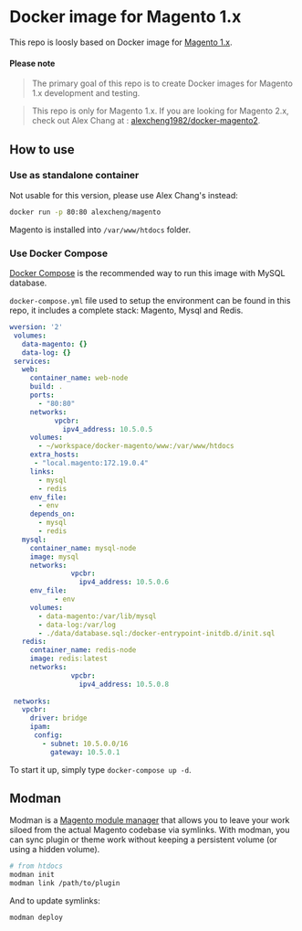 # Docker image for Magento 1.x

This repo is loosly based on Docker image for [Magento 1.x](http://magento.com/).

#### Please note

> The primary goal of this repo is to create Docker images for Magento 1.x development and testing.

> This repo is only for Magento 1.x. If you are looking for Magento 2.x, check out Alex Chang at : [alexcheng1982/docker-magento2](https://github.com/alexcheng1982/docker-magento2).

## How to use

### Use as standalone container

Not usable for this version, please use Alex Chang's instead:

```bash
docker run -p 80:80 alexcheng/magento
```

Magento is installed into `/var/www/htdocs` folder.

### Use Docker Compose

[Docker Compose](https://docs.docker.com/compose/) is the recommended way to run this image with MySQL database.

`docker-compose.yml` file used to setup the environment can be found in this repo, it includes a complete stack: Magento, Mysql and Redis.

```yaml
wversion: '2'
 volumes:
   data-magento: {}
   data-log: {}
 services:
   web:
     container_name: web-node
     build: .
     ports:
       - "80:80"
     networks:
           vpcbr:
             ipv4_address: 10.5.0.5
     volumes:
       - ~/workspace/docker-magento/www:/var/www/htdocs
     extra_hosts:
      - "local.magento:172.19.0.4"
     links:
       - mysql
       - redis
     env_file:
       - env
     depends_on:
       - mysql
       - redis
   mysql:
     container_name: mysql-node
     image: mysql
     networks:
               vpcbr:
                 ipv4_address: 10.5.0.6
     env_file:
           - env
     volumes:
       - data-magento:/var/lib/mysql
       - data-log:/var/log
       - ./data/database.sql:/docker-entrypoint-initdb.d/init.sql
   redis:
     container_name: redis-node
     image: redis:latest
     networks:
               vpcbr:
                 ipv4_address: 10.5.0.8
 
 networks:
   vpcbr:
     driver: bridge
     ipam:
      config:
        - subnet: 10.5.0.0/16
          gateway: 10.5.0.1
```

To start it up, simply type `docker-compose up -d`.

## Modman
Modman is a [Magento module manager](https://github.com/colinmollenhour/modman) that allows you to leave your work siloed from the actual Magento codebase via symlinks. With modman, you can sync plugin or theme work without keeping a persistent volume (or using a hidden volume).

```bash
# from htdocs
modman init
modman link /path/to/plugin
```
And to update symlinks:
```bash
modman deploy
```
